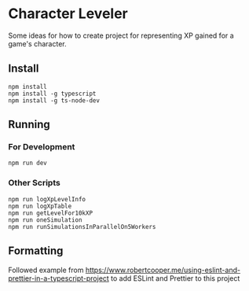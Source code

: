 # Character Leveler

Some ideas for how to create project for representing XP gained for a game's character.

## Install

```
npm install
npm install -g typescript
npm install -g ts-node-dev
```

## Running

### For Development 

```
npm run dev
```

### Other Scripts

```
npm run logXpLevelInfo
npm run logXpTable
npm run getLevelFor10kXP
npm run oneSimulation
npm run runSimulationsInParallelOn5Workers
```

## Formatting

Followed example from https://www.robertcooper.me/using-eslint-and-prettier-in-a-typescript-project to add ESLint and Prettier to this project
